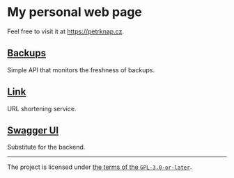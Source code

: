 # My personal web page

Feel free to visit it at <https://petrknap.cz>.

## [Backups](http://127.0.0.1:8080/backups/)

Simple API that monitors the freshness of backups.

## [Link](http://127.0.0.1:8080/link/)

URL shortening service.

## [Swagger UI](http://127.0.0.1:8080/swagger-ui.html)

Substitute for the backend.

---

The project is licensed under [the terms of the `GPL-3.0-or-later`](./COPYING).
